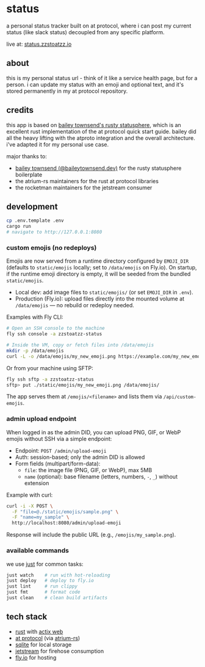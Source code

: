 # status

a personal status tracker built on at protocol, where i can post my current status (like slack status) decoupled from any specific platform.

live at: [status.zzstoatzz.io](https://status.zzstoatzz.io)

## about

this is my personal status url - think of it like a service health page, but for a person. i can update my status with an emoji and optional text, and it's stored permanently in my at protocol repository.

## credits

this app is based on [bailey townsend's rusty statusphere](https://github.com/fatfingers23/rusty_statusphere_example_app), which is an excellent rust implementation of the at protocol quick start guide. bailey did all the heavy lifting with the atproto integration and the overall architecture. i've adapted it for my personal use case.

major thanks to:
- [bailey townsend (@baileytownsend.dev)](https://bsky.app/profile/baileytownsend.dev) for the rusty statusphere boilerplate
- the atrium-rs maintainers for the rust at protocol libraries
- the rocketman maintainers for the jetstream consumer

## development

```bash
cp .env.template .env
cargo run
# navigate to http://127.0.0.1:8080
```

### custom emojis (no redeploys)

Emojis are now served from a runtime directory configured by `EMOJI_DIR` (defaults to `static/emojis` locally; set to `/data/emojis` on Fly.io). On startup, if the runtime emoji directory is empty, it will be seeded from the bundled `static/emojis`.

- Local dev: add image files to `static/emojis/` (or set `EMOJI_DIR` in `.env`).
- Production (Fly.io): upload files directly into the mounted volume at `/data/emojis` — no rebuild or redeploy needed.

Examples with Fly CLI:

```bash
# Open an SSH console to the machine
fly ssh console -a zzstoatzz-status

# Inside the VM, copy or fetch files into /data/emojis
mkdir -p /data/emojis
curl -L -o /data/emojis/my_new_emoji.png https://example.com/my_new_emoji.png
```

Or from your machine using SFTP:

```bash
fly ssh sftp -a zzstoatzz-status
sftp> put ./static/emojis/my_new_emoji.png /data/emojis/
```

The app serves them at `/emojis/<filename>` and lists them via `/api/custom-emojis`.

### admin upload endpoint

When logged in as the admin DID, you can upload PNG, GIF, or WebP emojis without SSH via a simple endpoint:

- Endpoint: `POST /admin/upload-emoji`
- Auth: session-based; only the admin DID is allowed
- Form fields (multipart/form-data):
  - `file`: the image file (PNG, GIF, or WebP), max 5MB
  - `name` (optional): base filename (letters, numbers, `-`, `_`) without extension

Example with curl:

```bash
curl -i -X POST \
  -F "file=@./static/emojis/sample.png" \
  -F "name=my_sample" \
  http://localhost:8080/admin/upload-emoji
```

Response will include the public URL (e.g., `/emojis/my_sample.png`).

### available commands

we use [just](https://github.com/casey/just) for common tasks:

```bash
just watch    # run with hot-reloading
just deploy   # deploy to fly.io
just lint     # run clippy
just fmt      # format code
just clean    # clean build artifacts
```

## tech stack

- [rust](https://www.rust-lang.org/) with [actix web](https://actix.rs/)
- [at protocol](https://atproto.com/) (via [atrium-rs](https://github.com/sugyan/atrium))
- [sqlite](https://www.sqlite.org/) for local storage
- [jetstream](https://github.com/bluesky-social/jetstream) for firehose consumption
- [fly.io](https://fly.io/) for hosting
